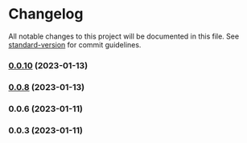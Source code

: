 # Changelog

All notable changes to this project will be documented in this file. See [standard-version](https://github.com/conventional-changelog/standard-version) for commit guidelines.

### [0.0.10](https://github.com/questbook/zero-wallet-dashboard-sdk/compare/v0.0.8...v0.0.10) (2023-01-13)

### [0.0.8](https://github.com/questbook/zero-wallet-dashboard-sdk/compare/v0.0.6...v0.0.8) (2023-01-13)

### 0.0.6 (2023-01-11)

### 0.0.3 (2023-01-11)
